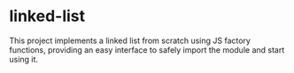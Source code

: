 # linked-list

<p>
    This project implements a linked list from scratch using JS factory functions,
    providing an easy interface to safely import the module and start using it.
</p>
